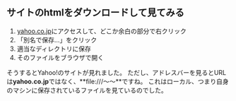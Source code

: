 ## サイトのhtmlをダウンロードして見てみる

1. [yahoo.co.jp](https://www.yahoo.co.jp/)にアクセスして、どこか余白の部分で右クリック
1. 「別名で保存...」をクリック
1. 適当なディレクトリに保存
1. そのファイルをブラウザで開く

そうするとYahoo!のサイトが見れました。
ただし、アドレスバーを見るとURLは**yahoo.co.jp**ではなく、**file:///〜〜**ですね。
これはローカル、つまり自身のマシンに保存されているファイルを見ているのでした。
